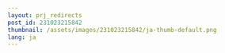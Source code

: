 ```yaml
---
layout: prj_redirects
post_id: 231023215842
thumbnail: /assets/images/231023215842/ja-thumb-default.png
lang: ja
---
```

